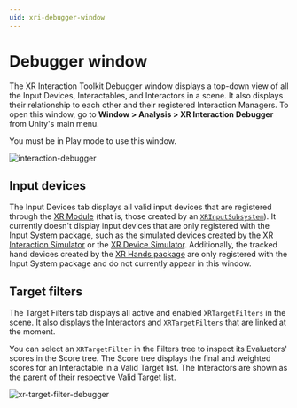 ```yaml
---
uid: xri-debugger-window
---
```

# Debugger window

The XR Interaction Toolkit Debugger window displays a top-down view of all the Input Devices, Interactables, and Interactors in a scene. It also displays their relationship to each other and their registered Interaction Managers. To open this window, go to **Window &gt; Analysis &gt; XR Interaction Debugger** from Unity's main menu.

You must be in Play mode to use this window.

![interaction-debugger](images/interaction-debugger.png)

## Input devices

The Input Devices tab displays all valid input devices that are registered through the [XR Module](https://docs.unity3d.com/Manual/com.unity.modules.xr.html) (that is, those created by an [`XRInputSubsystem`](https://docs.unity3d.com/ScriptReference/XR.XRInputSubsystem.html)). It currently doesn't display input devices that are only registered with the Input System package, such as the simulated devices created by the [XR Interaction Simulator](xr-interaction-simulator-overview.md) or the [XR Device Simulator](xr-device-simulator-overview.md). Additionally, the tracked hand devices created by the [XR Hands package](https://docs.unity3d.com/Packages/com.unity.xr.hands@latest/index.html) are only registered with the Input System package and do not currently appear in this window.

## Target filters

The Target Filters tab displays all active and enabled `XRTargetFilters` in the scene. It also displays the Interactors and `XRTargetFilters` that are linked at the moment.

You can select an `XRTargetFilter` in the Filters tree to inspect its Evaluators' scores in the Score tree. The Score tree displays the final and weighted scores for an Interactable in a Valid Target list. The Interactors are shown as the parent of their respective Valid Target list.

![xr-target-filter-debugger](images/xr-target-filter-debugger.png)
